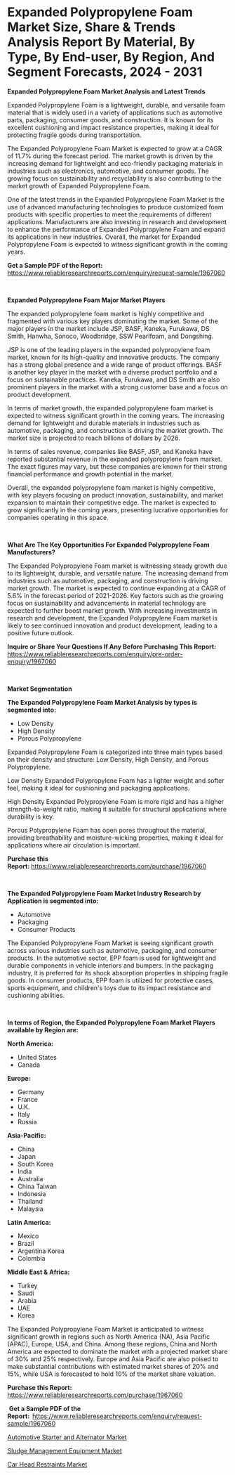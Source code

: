 <p><h1>Expanded Polypropylene Foam Market Size, Share & Trends Analysis Report By Material, By Type, By End-user, By Region, And Segment Forecasts, 2024 - 2031</h1></p><p><strong>Expanded Polypropylene Foam Market Analysis and Latest Trends</strong></p>
<p><p>Expanded Polypropylene Foam is a lightweight, durable, and versatile foam material that is widely used in a variety of applications such as automotive parts, packaging, consumer goods, and construction. It is known for its excellent cushioning and impact resistance properties, making it ideal for protecting fragile goods during transportation. </p><p>The Expanded Polypropylene Foam Market is expected to grow at a CAGR of 11.7% during the forecast period. The market growth is driven by the increasing demand for lightweight and eco-friendly packaging materials in industries such as electronics, automotive, and consumer goods. The growing focus on sustainability and recyclability is also contributing to the market growth of Expanded Polypropylene Foam.</p><p>One of the latest trends in the Expanded Polypropylene Foam Market is the use of advanced manufacturing technologies to produce customized foam products with specific properties to meet the requirements of different applications. Manufacturers are also investing in research and development to enhance the performance of Expanded Polypropylene Foam and expand its applications in new industries. Overall, the market for Expanded Polypropylene Foam is expected to witness significant growth in the coming years.</p></p>
<p><strong>Get a Sample PDF of the Report:&nbsp;</strong> <a href="https://www.reliableresearchreports.com/enquiry/request-sample/1967060">https://www.reliableresearchreports.com/enquiry/request-sample/1967060</a></p>
<p>&nbsp;</p>
<p><strong>Expanded Polypropylene Foam Major Market Players</strong></p>
<p><p>The expanded polypropylene foam market is highly competitive and fragmented with various key players dominating the market. Some of the major players in the market include JSP, BASF, Kaneka, Furukawa, DS Smith, Hanwha, Sonoco, Woodbridge, SSW Pearlfoam, and Dongshing.</p><p>JSP is one of the leading players in the expanded polypropylene foam market, known for its high-quality and innovative products. The company has a strong global presence and a wide range of product offerings. BASF is another key player in the market with a diverse product portfolio and a focus on sustainable practices. Kaneka, Furukawa, and DS Smith are also prominent players in the market with a strong customer base and a focus on product development.</p><p>In terms of market growth, the expanded polypropylene foam market is expected to witness significant growth in the coming years. The increasing demand for lightweight and durable materials in industries such as automotive, packaging, and construction is driving the market growth. The market size is projected to reach billions of dollars by 2026.</p><p>In terms of sales revenue, companies like BASF, JSP, and Kaneka have reported substantial revenue in the expanded polypropylene foam market. The exact figures may vary, but these companies are known for their strong financial performance and growth potential in the market.</p><p>Overall, the expanded polypropylene foam market is highly competitive, with key players focusing on product innovation, sustainability, and market expansion to maintain their competitive edge. The market is expected to grow significantly in the coming years, presenting lucrative opportunities for companies operating in this space.</p></p>
<p>&nbsp;</p>
<p><strong>What Are The Key Opportunities For Expanded Polypropylene Foam Manufacturers?</strong></p>
<p><p>The Expanded Polypropylene Foam market is witnessing steady growth due to its lightweight, durable, and versatile nature. The increasing demand from industries such as automotive, packaging, and construction is driving market growth. The market is expected to continue expanding at a CAGR of 5.6% in the forecast period of 2021-2026. Key factors such as the growing focus on sustainability and advancements in material technology are expected to further boost market growth. With increasing investments in research and development, the Expanded Polypropylene Foam market is likely to see continued innovation and product development, leading to a positive future outlook.</p></p>
<p><strong>Inquire or Share Your Questions If Any Before Purchasing This Report:</strong> <a href="https://www.reliableresearchreports.com/enquiry/pre-order-enquiry/1967060">https://www.reliableresearchreports.com/enquiry/pre-order-enquiry/1967060</a></p>
<p>&nbsp;</p>
<p><strong>Market Segmentation</strong></p>
<p><strong>The Expanded Polypropylene Foam Market Analysis by types is segmented into:</strong></p>
<p><ul><li>Low Density</li><li>High Density</li><li>Porous Polypropylene</li></ul></p>
<p><p>Expanded Polypropylene Foam is categorized into three main types based on their density and structure: Low Density, High Density, and Porous Polypropylene. </p><p>Low Density Expanded Polypropylene Foam has a lighter weight and softer feel, making it ideal for cushioning and packaging applications. </p><p>High Density Expanded Polypropylene Foam is more rigid and has a higher strength-to-weight ratio, making it suitable for structural applications where durability is key. </p><p>Porous Polypropylene Foam has open pores throughout the material, providing breathability and moisture-wicking properties, making it ideal for applications where air circulation is important.</p></p>
<p><strong>Purchase this Report:&nbsp;</strong><a href="https://www.reliableresearchreports.com/purchase/1967060">https://www.reliableresearchreports.com/purchase/1967060</a></p>
<p>&nbsp;</p>
<p><strong>The Expanded Polypropylene Foam Market Industry Research by Application is segmented into:</strong></p>
<p><ul><li>Automotive</li><li>Packaging</li><li>Consumer Products</li></ul></p>
<p><p>The Expanded Polypropylene Foam Market is seeing significant growth across various industries such as automotive, packaging, and consumer products. In the automotive sector, EPP foam is used for lightweight and durable components in vehicle interiors and bumpers. In the packaging industry, it is preferred for its shock absorption properties in shipping fragile goods. In consumer products, EPP foam is utilized for protective cases, sports equipment, and children's toys due to its impact resistance and cushioning abilities.</p></p>
<p>&nbsp;</p>
<p><strong>In terms of Region, the Expanded Polypropylene Foam Market Players available by Region are:</strong></p>
<p>
    <p> <strong> North America: </strong>
        <ul>
            <li>United States</li>
            <li>Canada</li>
        </ul>
        </p> 
    <p> <strong> Europe: </strong>
        <ul>
            <li>Germany</li>
            <li>France</li>
            <li>U.K.</li>
            <li>Italy</li>
            <li>Russia</li>
        </ul>
        </p> 
    <p> <strong> Asia-Pacific: </strong>
        <ul>
            <li>China</li>
            <li>Japan</li>
            <li>South Korea</li>
            <li>India</li>
            <li>Australia</li>
            <li>China Taiwan</li>
            <li>Indonesia</li>
            <li>Thailand</li>
            <li>Malaysia</li>
        </ul>
        </p> 
    <p> <strong> Latin America: </strong>
        <ul>
            <li>Mexico</li>
            <li>Brazil</li>
            <li>Argentina Korea</li>
            <li>Colombia</li>
        </ul>
        </p> 
    <p> <strong> Middle East & Africa: </strong>
        <ul>
            <li>Turkey</li>
            <li>Saudi</li>
            <li>Arabia</li>
            <li>UAE</li>
            <li>Korea</li>
        </ul>
    </p>
    </p>
<p><p>The Expanded Polypropylene Foam Market is anticipated to witness significant growth in regions such as North America (NA), Asia Pacific (APAC), Europe, USA, and China. Among these regions, China and North America are expected to dominate the market with a projected market share of 30% and 25% respectively. Europe and Asia Pacific are also poised to make substantial contributions with estimated market shares of 20% and 15%, while USA is forecasted to hold 10% of the market share valuation.</p></p>
<p><strong>Purchase this Report: </strong><a href="https://www.reliableresearchreports.com/purchase/1967060">https://www.reliableresearchreports.com/purchase/1967060</a></p>
<p>&nbsp;<strong>Get a Sample PDF of the Report:&nbsp;&nbsp;</strong><a href="https://www.reliableresearchreports.com/enquiry/request-sample/1967060">https://www.reliableresearchreports.com/enquiry/request-sample/1967060</a></p>
<p><strong></strong></p>
<p><p><a href="https://view.publitas.com/reportprime-1/automotive-starter-and-alternator-market-size-growth-outlook-from-2023-to-2030-projecting-at-markets-trends-analysis-by-application-regional-outlook-and-revenue/">Automotive Starter and Alternator Market</a></p><p><a href="https://view.publitas.com/reportprime-1/sludge-management-equipment-market-size-share-trends-analysis-report-by-application-regional-outlook-competitive-strategies-and-segment-forecasts-2023-2030/">Sludge Management Equipment Market</a></p><p><a href="https://view.publitas.com/reportprime-1/car-head-restraints-market-analysis-and-market-size-global-industry-overview-market-segmentation-and-forecast-2023-to-2030/">Car Head Restraints Market</a></p></p>